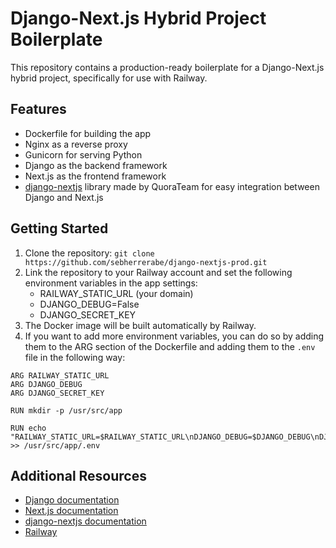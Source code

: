 # Django-Next.js Hybrid Project Boilerplate

This repository contains a production-ready boilerplate for a Django-Next.js hybrid project, specifically for use with Railway.

## Features

- Dockerfile for building the app
- Nginx as a reverse proxy
- Gunicorn for serving Python
- Django as the backend framework
- Next.js as the frontend framework
- [django-nextjs](https://github.com/QueraTeam/django-nextjs) library made by QuoraTeam for easy integration between Django and Next.js

## Getting Started

1. Clone the repository: `git clone https://github.com/sebherrerabe/django-nextjs-prod.git`
2. Link the repository to your Railway account and set the following environment variables in the app settings:
   - RAILWAY_STATIC_URL (your domain)
   - DJANGO_DEBUG=False
   - DJANGO_SECRET_KEY
3. The Docker image will be built automatically by Railway.
4. If you want to add more environment variables, you can do so by adding them to the ARG section of the Dockerfile and adding them to the `.env` file in the following way:
```
ARG RAILWAY_STATIC_URL
ARG DJANGO_DEBUG
ARG DJANGO_SECRET_KEY

RUN mkdir -p /usr/src/app

RUN echo "RAILWAY_STATIC_URL=$RAILWAY_STATIC_URL\nDJANGO_DEBUG=$DJANGO_DEBUG\nDJANGO_SECRET_KEY=$DJANGO_SECRET_KEY" >> /usr/src/app/.env
```

## Additional Resources

- [Django documentation](https://docs.djangoproject.com/)
- [Next.js documentation](https://nextjs.org/docs)
- [django-nextjs documentation](https://github.com/QueraTeam/django-nextjs)
- [Railway](https://www.railway.com/)
